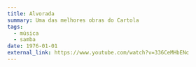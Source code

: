 ```yaml
---
title: Alvorada
summary: Uma das melhores obras do Cartola
tags:
  - música
  - samba
date: 1976-01-01
external_link: https://www.youtube.com/watch?v=336CeMHbENc
---
```

